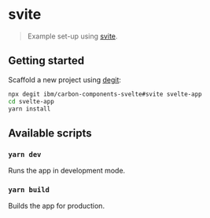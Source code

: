 # svite

> Example set-up using [svite](https://github.com/dominikg/svite).

## Getting started

Scaffold a new project using [degit](https://github.com/Rich-Harris/degit):

```sh
npx degit ibm/carbon-components-svelte#svite svelte-app
cd svelte-app
yarn install
```

## Available scripts

### `yarn dev`

Runs the app in development mode.

### `yarn build`

Builds the app for production.
